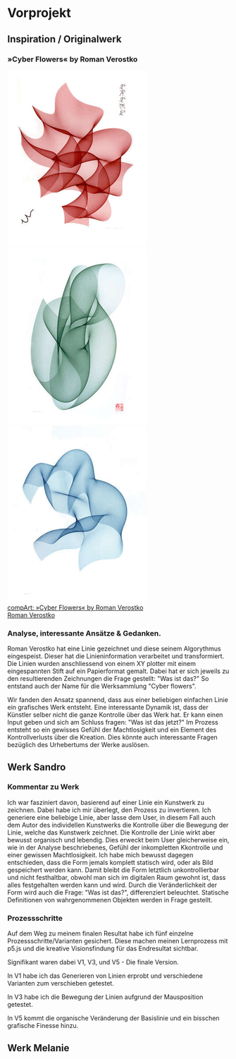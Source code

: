 # Vorprojekt

## Inspiration / Originalwerk
### »Cyber Flowers« by Roman Verostko
![Cyber Flowers](img/cyber_duet_red_300.jpg) ![Cyber Flowers](img/cyber_gr_iv_300.jpg) ![Cyber Flowers](img/cybervii_300.jpg)  
[compArt: »Cyber Flowers« by Roman Verostko](http://dada.compart-bremen.de/item/artwork/916)  
[Roman Verostko](http://www.verostko.com/)


### Analyse, interessante Ansätze & Gedanken.

Roman Verostko hat eine Linie gezeichnet und diese seinem Algorythmus eingespeist. Dieser hat die Linieninformation verarbeitet und transformiert. Die Linien wurden anschliessend von einem XY plotter mit einem eingespannten Stift auf ein Papierformat gemalt. Dabei hat er sich jeweils zu den resultierenden Zeichnungen die Frage gestellt: "Was ist das?" So entstand auch der Name für die Werksammlung "Cyber flowers".

Wir fanden den Ansatz spannend, dass aus einer beliebigen einfachen Linie ein grafisches Werk entsteht. Eine interessante Dynamik ist, dass der Künstler selber nicht die ganze Kontrolle über das Werk hat. Er kann einen Input geben und sich am Schluss fragen: "Was ist das jetzt?" Im Prozess entsteht so ein gewisses Gefühl der Machtlosigkeit und ein Element des Kontrollverlusts über die Kreation. Dies könnte auch interessante Fragen bezüglich des Urhebertums der Werke auslösen.


## Werk Sandro

### Kommentar zu Werk

Ich war fasziniert davon, basierend auf einer Linie ein Kunstwerk zu zeichnen. Dabei habe ich mir überlegt, den Prozess zu invertieren. Ich generiere eine beliebige Linie, aber lasse dem User, in diesem Fall auch dem Autor des individellen Kunstwerks die Kontrolle über die Bewegung der Linie, welche das Kunstwerk zeichnet. Die Kontrolle der Linie wirkt aber bewusst organisch und lebendig. Dies erweckt beim User gleicherweise ein, wie in der Analyse beschriebenes, Gefühl der inkompletten Kkontrolle und einer gewissen Machtlosigkeit. Ich habe mich bewusst dagegen entschieden, dass die Form jemals komplett statisch wird, oder als Bild gespeichert werden kann. Damit bleibt die Form letztlich unkontrollierbar und nicht festhaltbar, obwohl man sich im digitalen Raum gewohnt ist, dass alles festgehalten werden kann und wird. Durch die Veränderlichkeit der Form wird auch die Frage: "Was ist das?", differenziert beleuchtet. Statische Definitionen von wahrgenommenen Objekten werden in Frage gestellt.


### Prozessschritte

Auf dem Weg zu meinem finalen Resultat habe ich fünf einzelne Prozessschritte/Varianten gesichert. Diese machen meinen Lernprozess mit p5.js und die kreative Visionsfindung für das Endresultat sichtbar.

Signifikant waren dabei V1, V3, und V5 - Die finale Version.

In V1 habe ich das Generieren von Linien erprobt und verschiedene Varianten zum verschieben getestet.

In V3 habe ich die Bewegung der Linien aufgrund der Mausposition getestet.

In V5 kommt die organische Veränderung der Basislinie und ein bisschen grafische Finesse hinzu.



## Werk Melanie
